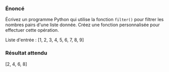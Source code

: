 ### Énoncé

Écrivez un programme Python qui utilise la fonction ```filter()``` pour filtrer les nombres pairs d'une liste donnée. Créez une fonction personnalisée pour effectuer cette opération.

Liste d'entrée : [1, 2, 3, 4, 5, 6, 7, 8, 9]

### Résultat attendu 

[2, 4, 6, 8]
